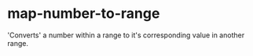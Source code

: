 # map-number-to-range
 'Converts' a number within a range to it's corresponding value in another range.
